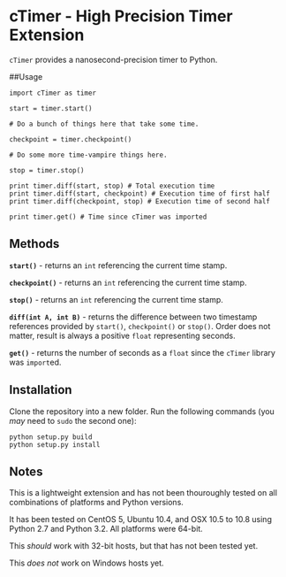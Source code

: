 # cTimer - High Precision Timer Extension

`cTimer` provides a nanosecond-precision timer to Python.

##Usage

	import cTimer as timer
	
	start = timer.start()
	
	# Do a bunch of things here that take some time.
	
	checkpoint = timer.checkpoint()
	
	# Do some more time-vampire things here.
	
	stop = timer.stop()
	
	print timer.diff(start, stop) # Total execution time
	print timer.diff(start, checkpoint) # Execution time of first half
	print timer.diff(checkpoint, stop) # Execution time of second half
	
	print timer.get() # Time since cTimer was imported

## Methods

**`start()`** - returns an `int` referencing the current time stamp.

**`checkpoint()`** - returns an `int` referencing the current time stamp.

**`stop()`** - returns an `int` referencing the current time stamp.

**`diff(int A, int B)`** - returns the difference between two timestamp references provided by `start()`, `checkpoint()` or `stop()`. Order does not matter, result is always a positive `float` representing seconds.

**`get()`** - returns the number of seconds as a `float` since the `cTimer` library was `import`ed.

## Installation

Clone the repository into a new folder. Run the following commands (you *may* need to `sudo` the second one):

	python setup.py build
	python setup.py install

## Notes

This is a lightweight extension and has not been thouroughly tested on all combinations of platforms and Python versions.

It has been tested on CentOS 5, Ubuntu 10.4, and OSX 10.5 to 10.8 using Python 2.7 and Python 3.2. All platforms were 64-bit.

This *should* work with 32-bit hosts, but that has not been tested yet.

This *does not* work on Windows hosts yet.